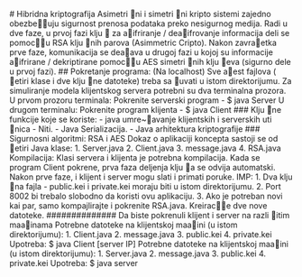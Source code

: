 
 #   H i b r i d n a   k r i p t o g r a f i j a 
 A s i m e t r i n i   i   s i m e t r i n i   k r i p t o   s i s t e m i   z a j e d n o   o b e z b e u j u   s i g u r n o s t   p r e n o s a   p o d a t a k a   p r e k o   n e s i g u r n o g   m e d i j a .   R a d i   u   d v e   f a z e ,   u   p r v o j   f a z i   k l j u   z a   ai f r i r a n j e   /   d e ai f r o v a n j e   i n f o r m a c i j a   d e l i   s e   p o m o c u   R S A   k l j u n i h   p a r o v a   ( A s i m m e t r i c   C r i p t o ) .   N a k o n   z a v r ae t k a   p r v e   f a z e ,   k o m u n i k a c i j a   s e   d e aa v a   u   d r u g o j   f a z i   u   k o j o j   s u   i n f o r m a c i j e   ai f r i r a n e   /   d e k r i p t i r a n e   p o m o c u   A E S   s i m e t r i n i h   k l j u e v a   ( s i g u r n o   d e l e   u   p r v o j   f a z i ) . 
 
 # #   P o k r e t a n j e   p r o g r a m a :   ( N a   l o c a l h o s t ) 
 
 S v e   ae s t   f a j l o v a   ( e t i r i   k l a s e   i   d v e   k l j u n e   d a t o t e k e )   t r e b a   s a u v a t i   u   i s t o m   d i r e k t o r i j u m u . 
 
 Z a   s i m u l i r a n j e   m o d e l a   k l i j e n t s k o g   s e r v e r a   p o t r e b n i   s u   d v a   t e r m i n a l n a   p r o z o r a . 
 
 U   p r v o m   p r o z o r u   t e r m i n a l a :   P o k r e n i t e   s e r v e r s k i   p r o g r a m   -   $   j a v a   S e r v e r 
 U   d r u g o m   t e r m i n a l u :   P o k r e n i t e   p r o g r a m   k l i j e n t a   -   $   j a v a   C l i e n t 
 
 
 # # #   K l j u n e   f u n k c i j e   k o j e   s e   k o r i s t e : 
 
 -   j a v a   u m r e ~a v a n j e   k l i j e n t s k i h   i   s e r v e r s k i h   u t i n i c a 
 -   N i t i . 
 -   J a v a   S e r i a l i z a c i j a . 
 -   J a v a   a r h i t e k t u r a   k r i p t o g r a f i j e 
 
 # # #   S i g u r n o s n i   a l g o r i t m i : 
 R S A   i   A E S 
 
 
 D o k a z   o   a p l i k a c i j i   k o n c e p t a   s a s t o j i   s e   o d   e t i r i   J a v a   k l a s e : 
 
 1 .   S e r v e r . j a v a 
 2 .   C l i e n t . j a v a 
 3 .   m e s s a g e . j a v a 
 4 .   R S A . j a v a 
 
 
 K o m p i l a c i j a :   K l a s i   s e r v e r a   i   k l i j e n t a   j e   p o t r e b n a   k o m p i l a c i j a . 
 
 K a d a   s e   p r o g r a m   C l i e n t   p o k r e n e ,   p r v a   f a z a   d e l j e n j a   k l j u a   s e   o d v i j a   a u t o m a t s k i . 
 
 N a k o n   p r v e   f a z e ,   i   k l i j e n t   i   s e r v e r   m o g u   s l a t i   i   p r i m a t i   p o r u k e . 
 
 
 
 I M P : 
 
 1 .   D v a   k l j u n a   f a j l a   -   p u b l i c . k e i   i   p r i v a t e . k e i   m o r a j u   b i t i   u   i s t o m   d i r e k t o r i j u m u . 
 2 .   P o r t   8 0 0 2   b i   t r e b a l o   s l o b o d n o   d a   k o r i s t i   o v u   a p l i k a c i j u . 
 3 .   A k o   j e   p o t r e b a n   n o v i   k a i   p a r ,   s a m o   k o m p a j l i r a j t e   i   p o k r e n i t e   R S A . j a v a .   K r e i r a c e   d v e   n o v e   d a t o t e k e . 
 
 
 # # # # # # # # # # # # # #   D a   b i s t e   p o k r e n u l i   k l i j e n t   i   s e r v e r   n a   r a z l i i t i m   m a ai n a m a 
 
 P o t r e b n e   d a t o t e k e   n a   k l i j e n t s k o j   m a ai n i   ( u   i s t o m   d i r e k t o r i j u m u ) : 
 1 .   C l i e n t . j a v a 
 2 .   m e s s a g e . j a v a 
 3 .   p u b l i c . k e i 
 4 .   p r i v a t e . k e i 
 
 U p o t r e b a :   $   j a v a   C l i e n t   [ s e r v e r   I P ] 
 
 
 P o t r e b n e   d a t o t e k e   n a   k l i j e n t s k o j   m a ai n i   ( u   i s t o m   d i r e k t o r i j u m u ) : 
 1 .   S e r v e r . j a v a 
 2 .   m e s s a g e . j a v a 
 3 .   p u b l i c . k e i 
 4 .   p r i v a t e . k e i 
 
 U p o t r e b a :   $   j a v a   s e r v e r 
 
 
 